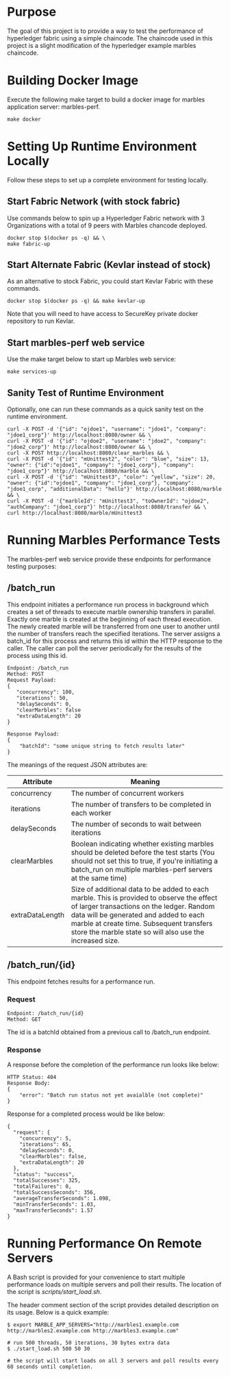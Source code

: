 # Purpose
The goal of this project is to provide a way to test the performance of hyperledger fabric using a simple chaincode.  The chaincode used in this project is a slight modification of the hyperledger example marbles chaincode.


# Building Docker Image

Execute the following make target to build a docker image for marbles application server:
marbles-perf.

```
make docker
```



# Setting Up Runtime Environment Locally
Follow these steps to set up a complete environment for testing locally.

## Start Fabric Network (with stock fabric)
Use commands below to spin up a Hyperledger Fabric network with 3 Organizations with a total of 9 peers with Marbles chancode deployed.

```
docker stop $(docker ps -q) && \
make fabric-up
```


## Start Alternate Fabric (Kevlar instead of stock)
As an alternative to stock Fabric, you could start Kevlar Fabric with these commands.

```
docker stop $(docker ps -q) && make kevlar-up
```

Note that you will need to have access to SecureKey private docker repository to run Kevlar.


## Start marbles-perf web service
Use the make target below to start up Marbles web service:

```
make services-up
```


## Sanity Test of Runtime Environment
Optionally, one can run these commands as a quick sanity test on the runtime environment.

```
curl -X POST -d '{"id": "ojdoe1", "username": "jdoe1", "company": "jdoe1_corp"}' http://localhost:8080/owner && \
curl -X POST -d '{"id": "ojdoe2", "username": "jdoe2", "company": "jdoe2_corp"}' http://localhost:8080/owner && \
curl -X POST http://localhost:8080/clear_marbles && \
curl -X POST -d '{"id": "mUnittest2", "color": "blue", "size": 13, "owner": {"id":"ojdoe1", "company": "jdoe1_corp"}, "company": "jdoe1_corp"}' http://localhost:8080/marble && \
curl -X POST -d '{"id": "mUnittest3", "color": "yellow", "size": 20, "owner": {"id":"ojdoe1", "company": "jdoe1_corp"}, "company": "jdoe1_corp", "additionalData": "hello"}' http://localhost:8080/marble && \
curl -X POST -d '{"marbleId": "mUnittest3", "toOwnerId": "ojdoe2", "authCompany": "jdoe1_corp"}' http://localhost:8080/transfer && \
curl http://localhost:8080/marble/mUnittest3

```


# Running Marbles Performance Tests

The marbles-perf web service provide these endpoints for performance testing purposes:

## /batch_run
This endpoint initiates a performance run process in background which creates a set of threads to execute marble ownership transfers in parallel.  Exactly one marble is created at the beginning of each thread execution.  The newly created marble will be transferred from one user to another until the number of transfers reach the specified iterations.  The server assigns a batch_id for this process and returns this id within the HTTP response to the caller.  The caller can poll the server periodically for the results of the process using this id.

```
Endpoint: /batch_run
Method: POST
Request Payload:
{
   "concurrency": 100,
   "iterations": 50,
   "delaySeconds": 0,
   "clearMarbles": false
   "extraDataLength": 20
}

Response Payload:
{
	"batchId": "some unique string to fetch results later"
}
```

The meanings of the request JSON attributes are:

|Attribute|Meaning|
|-----------------|-------|
|concurrency|The number of concurrent workers|
|iterations|The number of transfers to be completed in each worker|
|delaySeconds|The number of seconds to wait between iterations|
|clearMarbles|Boolean indicating whether existing marbles should be deleted before the test starts (You should not set this to true, if you're initiating a batch_run on multiple marbles-perf servers at the same time)|
|extraDataLength|Size of additional data to be added to each marble. This is provided to observe the effect of larger transactions on the ledger. Random data will be generated and added to each marble at create time. Subsequent transfers store the marble state so will also use the increased size.|


## /batch_run/{id}
This endpoint fetches results for a performance run.

### Request

```
Endpoint: /batch_run/{id}
Method: GET

```
The id is a batchId obtained from a previous call to /batch_run endpoint.


### Response
A response before the completion of the performance run looks like below:

```
HTTP Status: 404
Response Body:
{
	"error": "Batch run status not yet avaialble (not complete)"
}
```

Response for a completed process would be like below:

```
{
  "request": {
    "concurrency": 5,
    "iterations": 65,
    "delaySeconds": 0,
    "clearMarbles": false,
    "extraDataLength": 20
  },
  "status": "success",
  "totalSuccesses": 325,
  "totalFailures": 0,
  "totalSuccessSeconds": 356,
  "averageTransferSeconds": 1.098,
  "minTransferSeconds": 1.03,
  "maxTransferSeconds": 1.57
}
```



# Running Performance On Remote Servers
A Bash script is provided for your convenience to start multiple performance loads on multiple servers and poll their results.
The location of the script is *scripts/start_load.sh*.

The header comment section of the script provides detailed description on its usage.  Below is a quick example:

```
$ export MARBLE_APP_SERVERS="http://marbles1.example.com http://marbles2.example.com http://marbles3.example.com"

# run 500 threads, 50 iterations, 30 bytes extra data
$ ./start_load.sh 500 50 30

# the script will start loads on all 3 servers and poll results every 60 seconds until completion.

```

